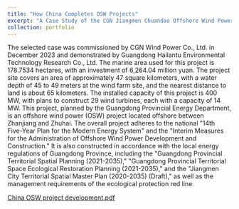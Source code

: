 ```yaml
---
title: "How China Completes OSW Projects"
excerpt: "A Case Study of the CGN Jiangmen Chuandao Offshore Wind Power Project. Showing the construction and planning of OSW projects in China"
collection: portfolio
---
```

The selected case was commissioned by CGN Wind Power Co., Ltd. in December 2023 and demonstrated by Guangdong Hailantu Environmental Technology Research Co., Ltd. The marine area used for this project is 178.7534 hectares, with an investment of 6,264.04 million yuan.
The project site covers an area of approximately 47 square kilometers, with a water depth of 45 to 49 meters at the wind farm site, and the nearest distance to land is about 65 kilometers. The installed capacity of this project is 400 MW, with plans to construct 29 wind turbines, each with a capacity of 14 MW.
This project, planned by the Guangdong Provincial Energy Department, is an offshore wind power (OSW) project located offshore between Zhanjiang and Zhuhai. The overall project adheres to the national "14th Five-Year Plan for the Modern Energy System" and the "Interim Measures for the Administration of Offshore Wind Power Development and Construction." It is also constructed in accordance with the local energy regulations of Guangdong Province, including the "Guangdong Provincial Territorial Spatial Planning (2021-2035)," "Guangdong Provincial Territorial Space Ecological Restoration Planning (2021-2035)," and the "Jiangmen City Territorial Spatial Master Plan (2020-2035) (Draft)," as well as the management requirements of the ecological protection red line.

[China OSW project development.pdf](https://github.com/user-attachments/files/17311494/China.OSW.project.development.pdf)
